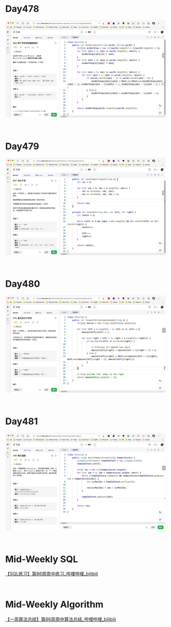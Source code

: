 # Day478

![day478](assets/day478.png)

&nbsp;

# Day479

![day479](assets/day479.png)

&nbsp;

# Day480

![day480](assets/day480.png)

&nbsp;

# Day481

![day481](assets/day481.png)

&nbsp;

# Mid-Weekly SQL

[【SQL练习】第86周周中练习_哔哩哔哩_bilibili](https://www.bilibili.com/video/BV1NR4y1f7sM/?vd_source=0e2e4fb78a4d00f87c3860e1ba2bc5b7)

&nbsp;

# Mid-Weekly Algorithm

[【一周算法总结】第86周周中算法总结_哔哩哔哩_bilibili](https://www.bilibili.com/video/BV1XM411k7pd/?vd_source=0e2e4fb78a4d00f87c3860e1ba2bc5b7)

